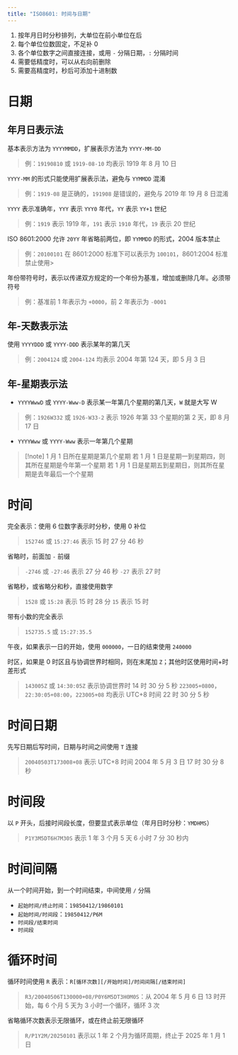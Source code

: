 ```yaml
---
title: "ISO8601: 时间与日期"
---
```


1. 按年月日时分秒排列，大单位在前小单位在后
2. 每个单位位数固定，不足补 0
3. 各个单位数字之间直接连接，或用 `-` 分隔日期，`:` 分隔时间
4. 需要低精度时，可以从右向前删除
5. 需要高精度时，秒后可添加十进制数
# 日期

## 年月日表示法

基本表示方法为 `YYYYMMDD`，扩展表示方法为 `YYYY-MM-DD`

> 例：`19190810` 或 `1919-08-10` 均表示 1919 年 8 月 10 日

`YYYY-MM` 的形式只能使用扩展表示法，避免与 `YYMMDD` 混淆

> 例：`1919-08` 是正确的，`191908` 是错误的，避免与 2019 年 19 月 8 日混淆

`YYYY` 表示准确年，`YYY` 表示 `YYY0` 年代，`YY` 表示 `YY+1` 世纪

> 例：`1919` 表示 1919 年，`191` 表示 `1910` 年代，`19` 表示 20 世纪

ISO 8601:2000 允许 `20YY` 年省略前两位，即 `YYMMDD` 的形式，2004 版本禁止

> 例：`20100101` 在 8601:2000 标准下可以表示为 `100101`，8601:2004 标准禁止使用> 

年份带符号时，表示以传递双方规定的一个年份为基准，增加或删除几年。必须带符号

> 例：基准前 1 年表示为 `+0000`，前 2 年表示为 `-0001` 

## 年-天数表示法

使用 `YYYYDDD` 或 `YYYY-DDD` 表示某年的第几天

> 例：`2004124` 或 `2004-124` 均表示 2004 年第 124 天，即 5 月 3 日
## 年-星期表示法

- `YYYYWwwD` 或 `YYYY-Www-D` 表示某一年第几个星期的第几天，`W` 就是大写 W

> 例：`1926W332` 或 `1926-W33-2` 表示 1926 年第 33 个星期的第 2 天，即 8 月 17 日

- `YYYYWww` 或 `YYYY-Www` 表示一年第几个星期

> [!note] 1 月 1 日所在星期是第几个星期
> 若 1 月 1 日是星期一到星期四，则其所在星期是今年第一个星期
> 若 1 月 1 日是星期五到星期日，则其所在星期是去年最后一个个星期
# 时间

完全表示：使用 6 位数字表示时分秒，使用 0 补位

>`152746` 或 `15:27:46` 表示 15 时 27 分 46 秒

省略时，前面加 `-` 前缀

> `-2746` 或 `-27:46` 表示 27 分 46 秒
> `-27` 表示 27 时

省略秒，或省略分和秒，直接使用数字

> `1528` 或 `15:28` 表示 15 时 28 分
> `15` 表示 15 时

带有小数的完全表示

> `152735.5` 或 `15:27:35.5`

午夜，如果表示一日的开始，使用 `000000`，一日的结束使用 `240000`

时区，如果是 0 时区且与协调世界时相同，则在末尾加 `Z`；其他时区使用时间+时差形式

> `143005Z` 或 `14:30:05Z` 表示协调世界时 14 时 30 分 5 秒
> `223005+0800`，`22:30:05+08:00`，`223005+08` 均表示 UTC+8 时间 22 时 30 分 5 秒

# 时间日期

先写日期后写时间，日期与时间之间使用 `T` 连接

> `20040503T173008+08` 表示 UTC+8 时间 2004 年 5 月 3 日 17 时 30 分 8 秒

# 时间段

以 `P` 开头，后接时间段长度，但要显式表示单位（年月日时分秒：`YMDHMS`）

> `P1Y3M5DT6H7M30S` 表示 1 年 3 个月 5 天 6 小时 7 分 30 秒内
# 时间间隔

从一个时间开始，到一个时间结束，中间使用 `/` 分隔
- `起始时间/终止时间`：`19850412/19860101`
- `起始时间/时间段`：`19850412/P6M`
- `时间段/结束时间`
- `时间段`
# 循环时间

循环时间使用 `R` 表示：`R[循环次数][/开始时间]/时间间隔[/结束时间]`

> `R3/20040506T130000+08/P0Y6M5DT3H0M0S`：从 2004 年 5 月 6 日 13 时开始，每 6 个月 5 天为 3 小时一个循环，循环 3 次

省略循环次数表示无限循环，或在终止前无限循环

> `R/P1Y2M/20250101` 表示以 1 年 2 个月为循环周期，终止于 2025 年 1 月 1 日